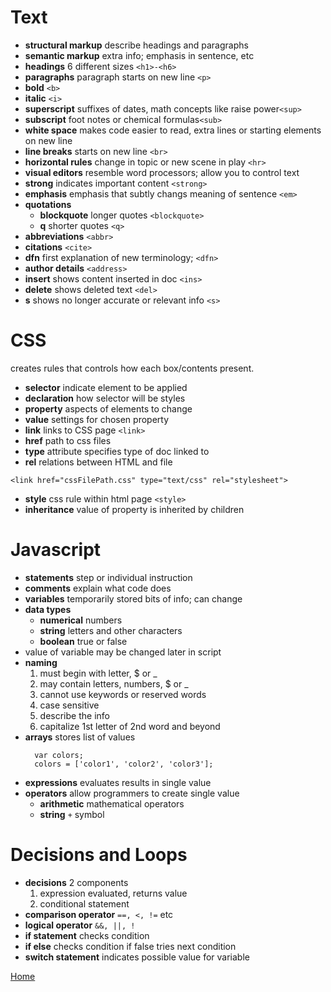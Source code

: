 # Text

- **structural markup** describe headings and paragraphs
- **semantic markup** extra info; emphasis in sentence, etc
- **headings** 6 different sizes `<h1>-<h6>`
- **paragraphs** paragraph starts on new line `<p>`
- **bold** `<b>`
- **italic** `<i>`
- **superscript** suffixes of dates, math concepts like raise power`<sup>`
- **subscript** foot notes or chemical formulas`<sub>`
- **white space** makes code easier to read, extra lines or starting elements on new line
- **line breaks** starts on new line `<br>`
- **horizontal rules** change in topic or new scene in play `<hr>`
- **visual editors** resemble word processors; allow you to control text
- **strong** indicates important content `<strong>`
- **emphasis** emphasis that subtly changs meaning of sentence `<em>`
- **quotations** 
  - **blockquote** longer quotes `<blockquote>`
  - **q** shorter quotes `<q>`
- **abbreviations** `<abbr>`
- **citations** `<cite>`
- **dfn** first explanation of new terminology; `<dfn>`
- **author details** `<address>`
- **insert** shows content inserted in doc `<ins>`
- **delete** shows deleted text `<del>` 
- **s** shows no longer accurate or relevant info `<s>`

# CSS
creates rules that controls how each box/contents present.
- **selector** indicate element to be applied 
- **declaration** how selector will be styles
- **property** aspects of elements to change
- **value** settings for chosen property
- **link** links to CSS page `<link>`
- **href** path to css files
- **type** attribute specifies type of doc linked to 
- **rel** relations between HTML and file

```
<link href="cssFilePath.css" type="text/css" rel="stylesheet">
```

- **style** css rule within html page `<style>`
- **inheritance** value of property is inherited by children

# Javascript
 - **statements** step or individual instruction
 - **comments** explain what code does
 - **variables** temporarily stored bits of info; can change 
 - **data types** 
   - **numerical** numbers
   - **string** letters and other characters
   - **boolean** true or false
- value of variable may be changed later in script
- **naming**
  1. must begin with letter, $ or _
  1. may contain letters, numbers, $ or _ 
  1. cannot use keywords or reserved words
  1. case sensitive
  1. describe the info
  1. capitalize 1st letter of 2nd word and beyond
- **arrays** stores list of values
  ```
    var colors;
    colors = ['color1', 'color2', 'color3'];
- **expressions** evaluates results in single value
- **operators** allow programmers to create single value 
  - **arithmetic** mathematical operators
  - **string** `+` symbol

# Decisions and Loops
  - **decisions** 2 components
    1. expression evaluated, returns value
    1. conditional statement
  - **comparison operator** `==, <, !=` etc
  - **logical operator** `&&, ||, !`
  - **if statement** checks condition
  - **if else** checks condition if false tries next condition
  - **switch statement** indicates possible value for variable

[Home](../README.md)
